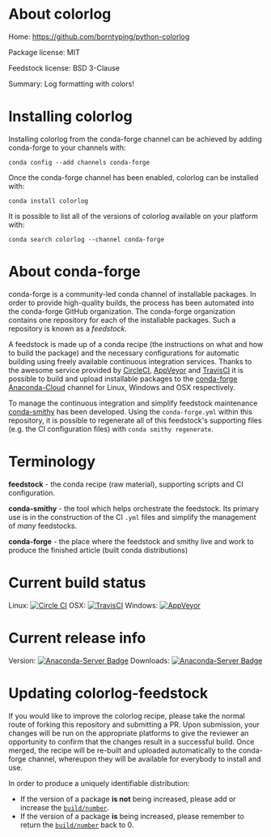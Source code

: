 About colorlog
==============

Home: https://github.com/borntyping/python-colorlog

Package license: MIT

Feedstock license: BSD 3-Clause

Summary: Log formatting with colors!



Installing colorlog
===================

Installing colorlog from the conda-forge channel can be achieved by adding conda-forge to your channels with:

```
conda config --add channels conda-forge
```

Once the conda-forge channel has been enabled, colorlog can be installed with:

```
conda install colorlog
```

It is possible to list all of the versions of colorlog available on your platform with:

```
conda search colorlog --channel conda-forge
```


About conda-forge
=================

conda-forge is a community-led conda channel of installable packages.
In order to provide high-quality builds, the process has been automated into the
conda-forge GitHub organization. The conda-forge organization contains one repository 
for each of the installable packages. Such a repository is known as a *feedstock*.

A feedstock is made up of a conda recipe (the instructions on what and how to build
the package) and the necessary configurations for automatic building using freely
available continuous integration services. Thanks to the awesome service provided by
[CircleCI](https://circleci.com/), [AppVeyor](http://www.appveyor.com/)
and [TravisCI](https://travis-ci.org/) it is possible to build and upload installable
packages to the [conda-forge](https://anaconda.org/conda-forge)
[Anaconda-Cloud](http://docs.anaconda.org/) channel for Linux, Windows and OSX respectively.

To manage the continuous integration and simplify feedstock maintenance
[conda-smithy](http://github.com/conda-forge/conda-smithy) has been developed.
Using the ``conda-forge.yml`` within this repository, it is possible to regenerate all of
this feedstock's supporting files (e.g. the CI configuration files) with ``conda smithy regenerate``.


Terminology
===========

**feedstock** - the conda recipe (raw material), supporting scripts and CI configuration.

**conda-smithy** - the tool which helps orchestrate the feedstock.
                   Its primary use is in the construction of the CI ``.yml`` files
                   and simplify the management of *many* feedstocks.

**conda-forge** - the place where the feedstock and smithy live and work to
                  produce the finished article (built conda distributions)

Current build status
====================

Linux: [![Circle CI](https://circleci.com/gh/conda-forge/colorlog-feedstock.svg?style=svg)](https://circleci.com/gh/conda-forge/colorlog-feedstock)
OSX: [![TravisCI](https://travis-ci.org/conda-forge/colorlog-feedstock.svg?branch=master)](https://travis-ci.org/conda-forge/colorlog-feedstock) 
Windows: [![AppVeyor](https://ci.appveyor.com/api/projects/status/github/conda-forge/colorlog-feedstock?svg=True)](https://ci.appveyor.com/project/conda-forge/colorlog-feedstock/branch/master)

Current release info
====================
Version: [![Anaconda-Server Badge](https://anaconda.org/conda-forge/colorlog/badges/version.svg)](https://anaconda.org/conda-forge/colorlog)
Downloads: [![Anaconda-Server Badge](https://anaconda.org/conda-forge/colorlog/badges/downloads.svg)](https://anaconda.org/conda-forge/colorlog)


Updating colorlog-feedstock
===========================

If you would like to improve the colorlog recipe, please take the normal
route of forking this repository and submitting a PR. Upon submission, your changes will
be run on the appropriate platforms to give the reviewer an opportunity to confirm that the
changes result in a successful build. Once merged, the recipe will be re-built and uploaded
automatically to the conda-forge channel, whereupon they will be available for everybody to
install and use.

In order to produce a uniquely identifiable distribution:
 * If the version of a package **is not** being increased, please add or increase
   the [``build/number``](http://conda.pydata.org/docs/building/meta-yaml.html#build-number-and-string). 
 * If the version of a package **is** being increased, please remember to return
   the [``build/number``](http://conda.pydata.org/docs/building/meta-yaml.html#build-number-and-string)
   back to 0.
